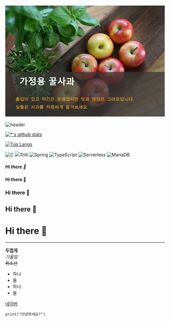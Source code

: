 <img src='images/apple.jpg'></img>

![header](https://capsule-render.vercel.app/api?type=egg&color=gradient&height=300&section=header&text=깃허브%20특강&fontSize=90)

[![*'s github stats](https://github-readme-stats.vercel.app/api?username=ssoo0814)](https://github.com/ssoo0814)

[![Top Langs](https://github-readme-stats.vercel.app/api/top-langs/?username=ssoo0814)](https://github.com/ssoo0814/github-readme-stats)

![C](https://img.shields.io/badge/-C-123456?style=flat-square&logo=C&logoColor=black)
![자바](https://img.shields.io/badge/-자바-007396?style=flat&logo=Java&logoColor=ffffff)
![Spring](https://img.shields.io/badge/-Spring-6DB33F?style=for-the-badge&logo=Spring&logoColor=white)
![TypeScript](https://img.shields.io/badge/-TypeScript-3178C6?style=flat-square&logo=TypeScript&logoColor=white)
![Serverless](https://img.shields.io/badge/-Serverless-FD5750?style=flat-square&logo=Serverless&logoColor=magenta)
![MariaDB](https://img.shields.io/badge/-MariaDB-1F305F?style=flat-square&logo=mariadb&logoColor=white)

##### Hi there 👋
#### Hi there 👋
### Hi there 👋
## Hi there 👋
# Hi there 👋
---

**두껍게** <br>
*기울임*<br>
~~취소선~~<br>
* 하나
* 둘
* 하나
* 둘

[네이버](https://naver.com)

```
print("안녕하세요?")
```

